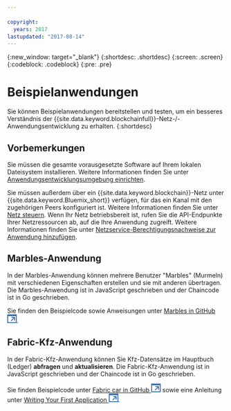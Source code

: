 ```yaml
---

copyright:
  years: 2017
lastupdated: "2017-08-14"
---
```


{:new_window: target="_blank"}
{:shortdesc: .shortdesc}
{:screen: .screen}
{:codeblock: .codeblock}
{:pre: .pre}

# Beispielanwendungen

Sie können Beispielanwendungen bereitstellen und testen, um ein besseres Verständnis der {{site.data.keyword.blockchainfull}}-Netz-/-Anwendungsentwicklung zu erhalten.
{:shortdesc}

## Vorbemerkungen

Sie müssen die gesamte vorausgesetzte Software auf Ihrem lokalen Dateisystem installieren. Weitere Informationen finden Sie unter [Anwendungsentwicklungsumgebung einrichten](../v10_application.html#setting-up-application-development-environment).

Sie müssen außerdem über ein {{site.data.keyword.blockchain}}-Netz unter {{site.data.keyword.Bluemix_short}} verfügen, für das ein Kanal mit den zugehörigen Peers konfiguriert ist. Weitere Informationen finden Sie unter [Netz steuern](../get_start.html).  Wenn Ihr Netz betriebsbereit ist, rufen Sie die API-Endpunkte Ihrer Netzressourcen ab, auf die Ihre Anwendung zugreift. Weitere Informationen finden Sie unter [Netzservice-Berechtigungsnachweise zur Anwendung hinzufügen](../v10_application.html#adding-network-service-credentials-to-your-application).


## Marbles-Anwendung

In der Marbles-Anwendung können mehrere Benutzer "Marbles" (Murmeln) mit verschiedenen Eigenschaften erstellen und sie mit anderen übertragen. Die Marbles-Anwendung ist in JavaScript geschrieben und der Chaincode ist in Go geschrieben.

Sie finden den Beispielcode sowie Anweisungen unter [Marbles in GitHub ![Symbol für externen Link](../images/external_link.svg "Symbol für externen Link")](https://github.com/IBM-Blockchain/marbles).


## Fabric-Kfz-Anwendung

In der Fabric-Kfz-Anwendung können Sie Kfz-Datensätze im Hauptbuch (Ledger) **abfragen** und **aktualisieren**. Die Fabric-Kfz-Anwendung ist in JavaScript geschrieben und der Chaincode ist in Go geschrieben.

Sie finden Beispielcode unter [Fabric car in GitHub ![Symbol für externen Link](../images/external_link.svg "Symbol für externen Link")](https://github.com/hyperledger/fabric-samples/tree/release/fabcar) sowie eine Anleitung unter [Writing Your First Application ![Symbol für externen Link](../images/external_link.svg "Symbol für externen Link")](http://hyperledger-fabric.readthedocs.io/en/latest/write_first_app.html).

<!-- 
## High available application
-->
<!--
The high available application demonstrate how to enable the following features to ensure the high availability of a {{site.data.keyword.blockchain}} network.
1. Have 2 peers and have your application smart enough to talk to one and if it is getting errors or no response switch over to the other.
2. Same for orderers, 2 or 3 and have your application smart enough to fail over if needed.
OR put orderers/peers behind a load balancer.
-->
